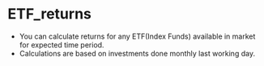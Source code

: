 # ETF_returns
* You can calculate returns for any ETF(Index Funds) available in market for expected time period.
* Calculations are based on investments done monthly last working day.
